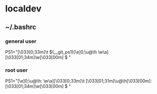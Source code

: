 # localdev

## ~/.bashrc

### general user

PS1="\[\033[0;33m\]\t $(__git_ps1)\[\e]0;\u@\h \w\a\]\[\033[01;34m\]\w\[\033[00m\] \$ "

### root user

PS1="\[\e]0;\u@\h: \w\a\]\[\033[0;33m\]\t \[\033[01;31m\]\u@\h\[\033[00m\]:\[\033[01;34m\]\w\[\033[00m\] \$ "
